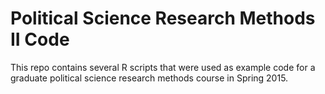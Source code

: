 
# Political Science Research Methods II Code

This repo contains several R scripts that were used as example code for a graduate political science research methods course in Spring 2015.
